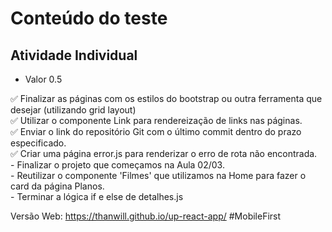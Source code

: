 # Conteúdo do teste

## Atividade Individual
- Valor 0.5
<p>
✅ Finalizar as páginas com os estilos do bootstrap ou outra ferramenta que desejar (utilizando grid layout)</br>
✅ Utilizar o componente Link para rendereização de links nas páginas.</br>
✅ Enviar o link do repositório Git com o último commit dentro do prazo especificado. </br>
✅ Criar uma página error.js para renderizar o erro de rota não encontrada.</br>
-  Finalizar o projeto que começamos na Aula 02/03. </br>
-  Reutilizar o componente 'Filmes' que utilizamos na Home para fazer o card da página Planos.</br>
-  Terminar a lógica if e else de detalhes.js</br>
</p>

Versão Web: https://thanwill.github.io/up-react-app/
#MobileFirst

